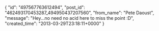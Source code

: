  {
   "id": "497567763612494",
   "post_id": "462493170453287_494950437207560",
   "from_name": "Pete Daoust",
   "message": "Hey...no need no acid here to miss the point :D",
   "created_time": "2013-03-29T23:18:11+0000"
 }
